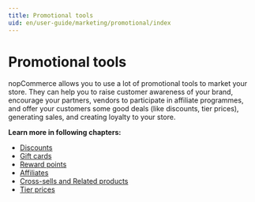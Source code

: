 ```yaml
---
title: Promotional tools
uid: en/user-guide/marketing/promotional/index
---
```


# Promotional tools

nopCommerce allows you to use a lot of promotional tools to market your store. They can help you to raise customer awareness of your brand, encourage your partners, vendors to participate in affiliate programmes, and offer your customers some good deals (like discounts, tier prices), generating sales, and creating loyalty to your store.

**Learn more in following chapters:**

- [Discounts](xref:en/user-guide/marketing/promotional/discounts/index)
- [Gift cards](xref:en/user-guide/marketing/promotional/gift-cards)
- [Reward points](xref:en/user-guide/marketing/promotional/reward-points)
- [Affiliates](xref:en/user-guide/marketing/promotional/affiliates)
- [Cross-sells and Related products](xref:en/user-guide/marketing/promotional/cross-sells-related-products)
- [Tier prices](xref:en/user-guide/marketing/promotional/tier-prices)
